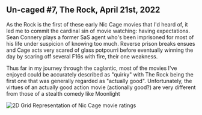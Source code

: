 Un-caged #7, The Rock, April 21st, 2022
--------------------------------------

As the Rock is the first of these early Nic Cage movies that I'd heard of, it led me to commit the cardinal sin of movie watching: having expectations. Sean Connery plays a former SaS agent who's been imprisoned for most of his life under suspicion of knowing too much. Reverse prison breaks ensues and Cage acts very scared of glass potpourri before eventually winning the day by scaring off several F16s with fire, their one weakness.

Thus far in my journey through the caglantic, most of the movies I've enjoyed could be accurately described as "quirky" with The Rock being the first one that was generally regarded as "actually good". Unfortunately, the virtues of an actually good action movie (actionally good?) are very different from those of a stealth comedy like Moonlight

![2D Grid Representation of Nic Cage movie ratings](nic_cage_chart.png)
